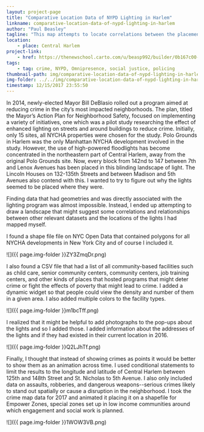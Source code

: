 ```yaml
---
layout: project-page
title: "Comparative Location Data of NYPD Lighting in Harlem"
linkname: comparative-location-data-of-nypd-lighting-in-harlem
author: "Paul Beasley"
tagline: "This map attempts to locate correlations between the placement of NYPD floodlights in Central Harlem with crime and community facilities data."
location:
    - place: Central Harlem
project-link:
    - href: https://thenewschool.carto.com/u/beasp992/builder/0b167c00-f8a4-4302-95a3-7c91ee990adb/embed
tags:
    - tag: crime, NYPD, Omnipresence, social justice, policing
thumbnail-path: img/comparative-location-data-of-nypd-lighting-in-harlem/YobUEfz.png
img-folder: ../../img/comparative-location-data-of-nypd-lighting-in-harlem/
timestamp: 12/15/2017 23:55:50
---
```

In 2014, newly-elected Mayor Bill DeBlasio rolled out a program aimed at reducing crime in the city’s most impacted neighborhoods. The plan, titled the Mayor’s Action Plan for Neighborhood Safety, focused on implementing a variety of initiatives, one which was a pilot study researching the effect of enhanced lighting on streets and around buildings to reduce crime. Initially, only 15 sites, all NYCHA properties were chosen for the study. Polo Grounds in Harlem was the only Manhattan NYCHA development involved in the study. However, the use of high-powered floodlights has become concentrated in the northeastern part of Central Harlem, away from the original Polo Grounds site. Now, every block from 142nd to 147 between 7th and Lenox Avenues has been placed in this blinding landscape of light. The Lincoln Houses on 132-135th Streets and between Madison and 5th Avenues also contend with this. I wanted to try to figure out why the lights seemed to be placed where they were.

Finding data that had geometries and was directly associated with the lighting program was almost impossible. Instead, I ended up attempting to draw a landscape that might suggest some correlations and relationships between other relevant datasets and the locations of the lights I had mapped myself.

I found a shape file file on NYC Open Data that contained polygons for all NYCHA developments in New York City and of course I included it.

![]({{ page.img-folder }}ZY3ZmqDr.png)

I also found a CSV file that had a list of all community-based facilities such as child care, senior community centers, community centers, job training centers, and other kinds of places that hosted programs that might deter crime or fight the effects of poverty that might lead to crime. I added a dynamic widget so that people could view the density and number of them in a given area. I also added multiple colors to the facility types.

![]({{ page.img-folder }}m1bcTff.png)

I realized that it might be helpful to add photographs to the pop-ups about the lights and so I added those. I added information about the addresses of the lights and if they had existed in their current location in 2016.

![]({{ page.img-folder }}Q2LJhTf.png)

Finally, I thought that instead of showing crimes as points it would be better to show them as an animation across time. I used conditional statements to limit the results to the longitude and latitude of Central Harlem between 125th and 148th Street and St. Nicholas to 5th Avenue. I also only included data on assaults, robberies, and dangerous weapons--serious crimes likely to stand out spatially or cause a disruption in the neighborhood. I took the crime map data for 2017 and animated it placing it on a shapefile for Empower Zones, special zones set up in low income communities around which engagement and social work is planned.

![]({{ page.img-folder }}1WOW3VB.png)
